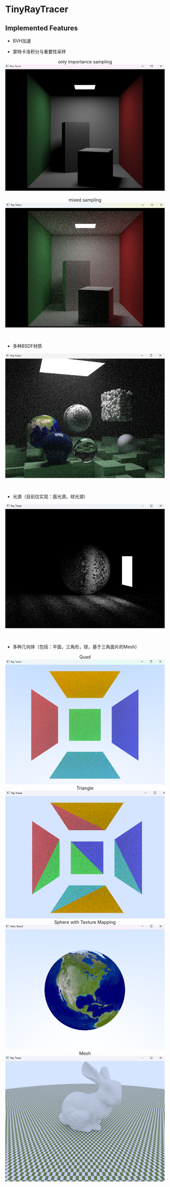# TinyRayTracer

## Implemented Features

- BVH加速

- 蒙特卡洛积分与重要性采样

<div align=center>only importance sampling</div>
<div align=center><img src="images/Importance Sampling.png"/></div>
&nbsp;
<div align=center>mixed sampling</div>
<div align=center><img src="images/Mixed Importance Sampling.png"/></div>

&nbsp;
- 多种BSDF材质
<div align=center><img src="images/brdf1.png"/></div>

&nbsp;
- 光源（目前仅实现：面光源，球光源）
<div align=center><img src="images/Quad Light.png"/></div>

&nbsp;
- 多种几何体（包括：平面，三角形，球，基于三角面片的Mesh）
<div align=center>Quad</div>
<div align=center><img src="images/Quad.png"/></div>
<div align=center>Triangle</div>
<div align=center><img src="images/Triangle.png"/></div>
<div align=center>Sphere with Texture Mapping</div>
<div align=center><img src="images/Sphere.png"/></div>
<div align=center>Mesh</div>
<div align=center><img src="images/bunny-diffuse.png"/></div>
